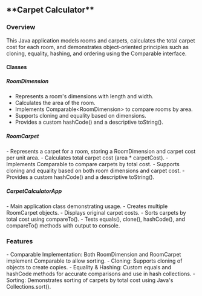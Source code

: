 <h2>**Carpet Calculator**</h2>
<h3>Overview</h3>
This Java application models rooms and carpets, calculates the total carpet cost for each room, and demonstrates object-oriented principles such as cloning, equality, hashing, and ordering using the Comparable interface.
<h4>Classes</h4>
<h5>RoomDimension</h5>
<ul>
<li>Represents a room's dimensions with length and width.</li>
<li>Calculates the area of the room.</li>
<li>Implements Comparable&lt;RoomDimension&gt; to compare rooms by area.</li>
<li>Supports cloning and equality based on dimensions.</li>
<li>Provides a custom hashCode() and a descriptive toString().</li>
</ul>

<h5>RoomCarpet</h5>
- Represents a carpet for a room, storing a RoomDimension and carpet cost per unit area.
- Calculates total carpet cost (area * carpetCost).
- Implements Comparable<RoomCarpet> to compare carpets by total cost.
- Supports cloning and equality based on both room dimensions and carpet cost.
- Provides a custom hashCode() and a descriptive toString().
<h5>CarpetCalculatorApp</h5>
- Main application class demonstrating usage.
- Creates multiple RoomCarpet objects.
- Displays original carpet costs.
- Sorts carpets by total cost using compareTo().
- Tests equals(), clone(), hashCode(), and compareTo() methods with output to console.

<h3>Features</h3>
- Comparable Implementation: Both RoomDimension and RoomCarpet implement Comparable to allow sorting.
- Cloning: Supports cloning of objects to create copies.
- Equality & Hashing: Custom equals and hashCode methods for accurate comparisons and use in hash collections.
- Sorting: Demonstrates sorting of carpets by total cost using Java's Collections.sort().
